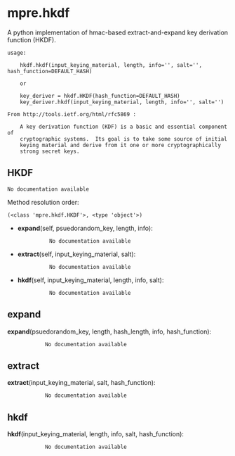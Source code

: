 mpre.hkdf
==============

 A python implementation of hmac-based extract-and-expand key derivation function (HKDF).
    
    usage:
        
        hkdf.hkdf(input_keying_material, length, info='', salt='', hash_function=DEFAULT_HASH)
        
        or
        
        key_deriver = hkdf.HKDF(hash_function=DEFAULT_HASH)
        key_deriver.hkdf(input_keying_material, length, info='', salt='')
         
    From http://tools.ietf.org/html/rfc5869 :
        
        A key derivation function (KDF) is a basic and essential component of
        cryptographic systems.  Its goal is to take some source of initial
        keying material and derive from it one or more cryptographically
        strong secret keys.

HKDF
--------------

	No documentation available


Method resolution order: 

	(<class 'mpre.hkdf.HKDF'>, <type 'object'>)

- **expand**(self, psuedorandom_key, length, info):

				No documentation available


- **extract**(self, input_keying_material, salt):

				No documentation available


- **hkdf**(self, input_keying_material, length, info, salt):

				No documentation available


expand
--------------

**expand**(psuedorandom_key, length, hash_length, info, hash_function):

				No documentation available


extract
--------------

**extract**(input_keying_material, salt, hash_function):

				No documentation available


hkdf
--------------

**hkdf**(input_keying_material, length, info, salt, hash_function):

				No documentation available
